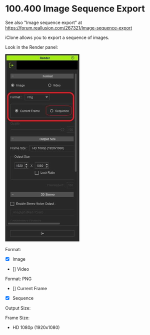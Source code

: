 
# 100.400 Image Sequence Export

See also "Image sequence export" at https://forum.reallusion.com/267321/Image-sequence-export

iClone allows you to export a sequence of images.

Look in the Render panel:

![render panel](./RenderPanel.jpg)

Format:
- [X] Image
- [] Video

Format: PNG

- [] Current Frame
- [X] Sequence

Output Size:

Frame Size: 

- HD 1080p (1920x1080)

